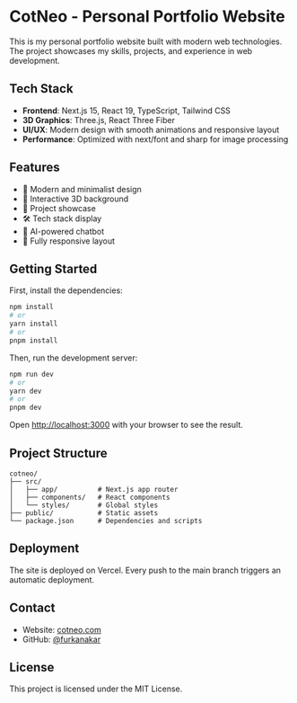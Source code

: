 # CotNeo - Personal Portfolio Website

This is my personal portfolio website built with modern web technologies. The project showcases my skills, projects, and experience in web development.

## Tech Stack

- **Frontend**: Next.js 15, React 19, TypeScript, Tailwind CSS
- **3D Graphics**: Three.js, React Three Fiber
- **UI/UX**: Modern design with smooth animations and responsive layout
- **Performance**: Optimized with next/font and sharp for image processing

## Features

- 🎨 Modern and minimalist design
- 🌟 Interactive 3D background
- 💼 Project showcase
- 🛠️ Tech stack display
- 💬 AI-powered chatbot
- 📱 Fully responsive layout

## Getting Started

First, install the dependencies:

```bash
npm install
# or
yarn install
# or
pnpm install
```

Then, run the development server:

```bash
npm run dev
# or
yarn dev
# or
pnpm dev
```

Open [http://localhost:3000](http://localhost:3000) with your browser to see the result.

## Project Structure

```
cotneo/
├── src/
│   ├── app/          # Next.js app router
│   ├── components/   # React components
│   └── styles/       # Global styles
├── public/           # Static assets
└── package.json      # Dependencies and scripts
```

## Deployment

The site is deployed on Vercel. Every push to the main branch triggers an automatic deployment.

## Contact

- Website: [cotneo.com](https://cotneo.com)
- GitHub: [@furkanakar](https://github.com/furkanakar)

## License

This project is licensed under the MIT License.
